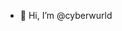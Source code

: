 - 👋 Hi, I’m @cyberwurld


<!---
cyberwurld/cyberwurld is a ✨ special ✨ repository because its `README.md` (this file) appears on your GitHub profile.
You can click the Preview link to take a look at your changes.
--->
